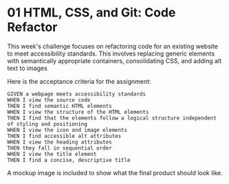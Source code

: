 # 01 HTML, CSS, and Git: Code Refactor

This week's challenge focuses on refactoring code for an existing website to meet accessibility standards. This involves replacing generic elements with semantically appropriate containers, consolidating CSS, and adding alt text to images

Here is the acceptance criteria for the assignment:

```
GIVEN a webpage meets accessibility standards
WHEN I view the source code
THEN I find semantic HTML elements
WHEN I view the structure of the HTML elements
THEN I find that the elements follow a logical structure independent of styling and positioning
WHEN I view the icon and image elements
THEN I find accessible alt attributes
WHEN I view the heading attributes
THEN they fall in sequential order
WHEN I view the title element
THEN I find a concise, descriptive title
```

A mockup image is included to show what the final product should look like.


